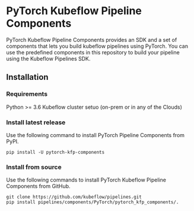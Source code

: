 # PyTorch Kubeflow Pipeline Components

PyTorch Kubeflow Pipeline Components provides an SDK and a set of components that lets you build kubeflow pipelines using PyTorch. You can use the predefined components in this repository to build your pipeline using the Kubeflow Pipelines SDK.

## Installation
### Requirements
Python >= 3.6
Kubeflow cluster setuo (on-prem or in any of the Clouds)

### Install latest release
Use the following command to install PyTorch Pipeline Components from PyPI.

```
pip install -U pytorch-kfp-components
```

### Install from source
Use the following commands to install PyTorch Kubeflow Pipeline Components from GitHub.

```
git clone https://github.com/kubeflow/pipelines.git
pip install pipelines/components/PyTorch/pytorch_kfp_components/.
```
